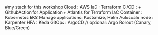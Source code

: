 #my stack for this workshop
Cloud		          : AWS
IaC               : Terraform
CI/CD		          :
	                  + GithubAction for Application
	                  + Atlantis for Terraform IaC
Container	        : Kubernetes EKS
Manage applications: Kustomize, Helm
Autoscale node    : Karpenter
HPA			          : Keda
GitOps		         : ArgoCD     // optional: Argo Rollout (Canary, Blue/Green)
